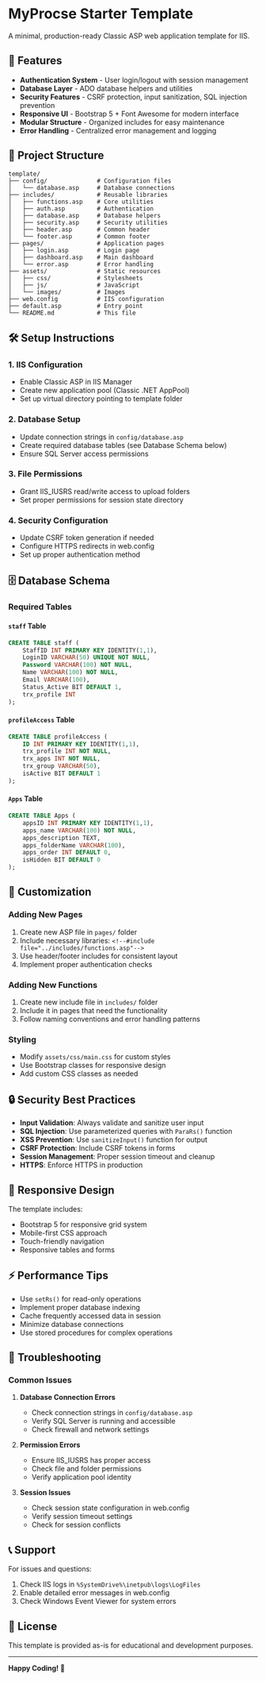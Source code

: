 # MyProcse Starter Template

A minimal, production-ready Classic ASP web application template for IIS.

## 🚀 Features

- **Authentication System** - User login/logout with session management
- **Database Layer** - ADO database helpers and utilities
- **Security Features** - CSRF protection, input sanitization, SQL injection prevention
- **Responsive UI** - Bootstrap 5 + Font Awesome for modern interface
- **Modular Structure** - Organized includes for easy maintenance
- **Error Handling** - Centralized error management and logging

## 📁 Project Structure

```
template/
├── config/              # Configuration files
│   └── database.asp     # Database connections
├── includes/            # Reusable libraries
│   ├── functions.asp    # Core utilities
│   ├── auth.asp         # Authentication
│   ├── database.asp     # Database helpers
│   ├── security.asp     # Security utilities
│   ├── header.asp       # Common header
│   └── footer.asp       # Common footer
├── pages/               # Application pages
│   ├── login.asp        # Login page
│   ├── dashboard.asp    # Main dashboard
│   └── error.asp        # Error handling
├── assets/              # Static resources
│   ├── css/             # Stylesheets
│   ├── js/              # JavaScript
│   └── images/          # Images
├── web.config           # IIS configuration
├── default.asp          # Entry point
└── README.md            # This file
```

## 🛠️ Setup Instructions

### 1. IIS Configuration
- Enable Classic ASP in IIS Manager
- Create new application pool (Classic .NET AppPool)
- Set up virtual directory pointing to template folder

### 2. Database Setup
- Update connection strings in `config/database.asp`
- Create required database tables (see Database Schema below)
- Ensure SQL Server access permissions

### 3. File Permissions
- Grant IIS_IUSRS read/write access to upload folders
- Set proper permissions for session state directory

### 4. Security Configuration
- Update CSRF token generation if needed
- Configure HTTPS redirects in web.config
- Set up proper authentication method

## 🗄️ Database Schema

### Required Tables

#### `staff` Table
```sql
CREATE TABLE staff (
    StaffID INT PRIMARY KEY IDENTITY(1,1),
    LoginID VARCHAR(50) UNIQUE NOT NULL,
    Password VARCHAR(100) NOT NULL,
    Name VARCHAR(100) NOT NULL,
    Email VARCHAR(100),
    Status_Active BIT DEFAULT 1,
    trx_profile INT
);
```

#### `profileAccess` Table
```sql
CREATE TABLE profileAccess (
    ID INT PRIMARY KEY IDENTITY(1,1),
    trx_profile INT NOT NULL,
    trx_apps INT NOT NULL,
    trx_group VARCHAR(50),
    isActive BIT DEFAULT 1
);
```

#### `Apps` Table
```sql
CREATE TABLE Apps (
    appsID INT PRIMARY KEY IDENTITY(1,1),
    apps_name VARCHAR(100) NOT NULL,
    apps_description TEXT,
    apps_folderName VARCHAR(100),
    apps_order INT DEFAULT 0,
    isHidden BIT DEFAULT 0
);
```

## 🎨 Customization

### Adding New Pages
1. Create new ASP file in `pages/` folder
2. Include necessary libraries: `<!--#include file="../includes/functions.asp"-->`
3. Use header/footer includes for consistent layout
4. Implement proper authentication checks

### Adding New Functions
1. Create new include file in `includes/` folder
2. Include it in pages that need the functionality
3. Follow naming conventions and error handling patterns

### Styling
- Modify `assets/css/main.css` for custom styles
- Use Bootstrap classes for responsive design
- Add custom CSS classes as needed

## 🔒 Security Best Practices

- **Input Validation**: Always validate and sanitize user input
- **SQL Injection**: Use parameterized queries with `ParaRs()` function
- **XSS Prevention**: Use `sanitizeInput()` function for output
- **CSRF Protection**: Include CSRF tokens in forms
- **Session Management**: Proper session timeout and cleanup
- **HTTPS**: Enforce HTTPS in production

## 📱 Responsive Design

The template includes:
- Bootstrap 5 for responsive grid system
- Mobile-first CSS approach
- Touch-friendly navigation
- Responsive tables and forms

## ⚡ Performance Tips

- Use `setRs()` for read-only operations
- Implement proper database indexing
- Cache frequently accessed data in session
- Minimize database connections
- Use stored procedures for complex operations

## 🐛 Troubleshooting

### Common Issues

1. **Database Connection Errors**
   - Check connection strings in `config/database.asp`
   - Verify SQL Server is running and accessible
   - Check firewall and network settings

2. **Permission Errors**
   - Ensure IIS_IUSRS has proper access
   - Check file and folder permissions
   - Verify application pool identity

3. **Session Issues**
   - Check session state configuration in web.config
   - Verify session timeout settings
   - Check for session conflicts

## 📞 Support

For issues and questions:
1. Check IIS logs in `%SystemDrive%\inetpub\logs\LogFiles`
2. Enable detailed error messages in web.config
3. Check Windows Event Viewer for system errors

## 📄 License

This template is provided as-is for educational and development purposes.

---

**Happy Coding! 🎉** 